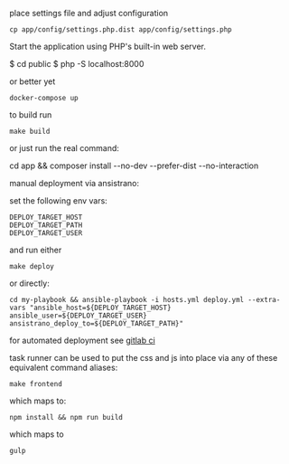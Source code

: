 
place settings file and adjust configuration

    cp app/config/settings.php.dist app/config/settings.php

Start the application using PHP's built-in web server.


   $ cd public
   $ php -S localhost:8000

or better yet

    docker-compose up


to build run

    make build

or just run the real command:

  cd app && composer install --no-dev --prefer-dist --no-interaction

manual deployment via ansistrano:

set the following env vars:

    DEPLOY_TARGET_HOST
    DEPLOY_TARGET_PATH
    DEPLOY_TARGET_USER


and run either

    make deploy

or directly:


    cd my-playbook && ansible-playbook -i hosts.yml deploy.yml --extra-vars "ansible_host=${DEPLOY_TARGET_HOST} ansible_user=${DEPLOY_TARGET_USER} ansistrano_deploy_to=${DEPLOY_TARGET_PATH}"


for automated deployment see [gitlab ci](./.gitlab-ci.yml)


task runner can be used to put the css and js into place via any of these equivalent command aliases:

    make frontend

which maps to:

    npm install && npm run build

which maps to

    gulp
